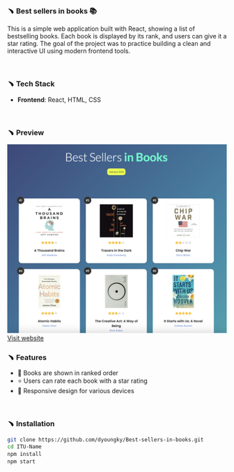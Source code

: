 ### ﹅ Best sellers in books 📚

This is a simple web application built with React, showing a list of bestselling books. Each book is displayed by its rank, and users can give it a star rating. The goal of the project was to practice building a clean and interactive UI using modern frontend tools.

<br>

### ﹅ Tech Stack

- **Frontend**: React, HTML, CSS

<br>

### ﹅ Preview

   ![Webshop Screenshot](public/bestSeller-intro.png)
[Visit website](https://react-amazon-bestsellers-books-dy.netlify.app/)
<br>

### ﹅ Features

- 📘 Books are shown in ranked order
- ⭐ Users can rate each book with a star rating
- 📱 Responsive design for various devices  

<br>

### ﹅ Installation

```bash
git clone https://github.com/dyoungky/Best-sellers-in-books.git
cd ITU-Name
npm install
npm start
